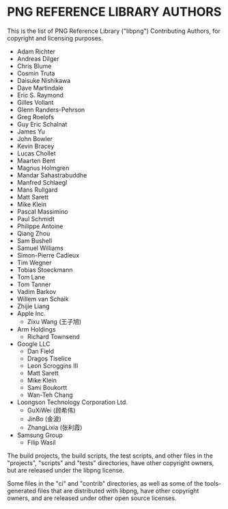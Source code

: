 PNG REFERENCE LIBRARY AUTHORS
=============================

This is the list of PNG Reference Library ("libpng") Contributing
Authors, for copyright and licensing purposes.

 * Adam Richter
 * Andreas Dilger
 * Chris Blume
 * Cosmin Truta
 * Daisuke Nishikawa
 * Dave Martindale
 * Eric S. Raymond
 * Gilles Vollant
 * Glenn Randers-Pehrson
 * Greg Roelofs
 * Guy Eric Schalnat
 * James Yu
 * John Bowler
 * Kevin Bracey
 * Lucas Chollet
 * Maarten Bent
 * Magnus Holmgren
 * Mandar Sahastrabuddhe
 * Manfred Schlaegl
 * Mans Rullgard
 * Matt Sarett
 * Mike Klein
 * Pascal Massimino
 * Paul Schmidt
 * Philippe Antoine
 * Qiang Zhou
 * Sam Bushell
 * Samuel Williams
 * Simon-Pierre Cadieux
 * Tim Wegner
 * Tobias Stoeckmann
 * Tom Lane
 * Tom Tanner
 * Vadim Barkov
 * Willem van Schaik
 * Zhijie Liang
 * Apple Inc.
    - Zixu Wang (王子旭)
 * Arm Holdings
    - Richard Townsend
 * Google LLC
    - Dan Field
    - Dragoș Tiselice
    - Leon Scroggins III
    - Matt Sarett
    - Mike Klein
    - Sami Boukortt
    - Wan-Teh Chang
 * Loongson Technology Corporation Ltd.
    - GuXiWei (顾希伟)
    - JinBo (金波)
    - ZhangLixia (张利霞)
 * Samsung Group
    - Filip Wasil

The build projects, the build scripts, the test scripts, and other
files in the "projects", "scripts" and "tests" directories, have
other copyright owners, but are released under the libpng license.

Some files in the "ci" and "contrib" directories, as well as some
of the tools-generated files that are distributed with libpng, have
other copyright owners, and are released under other open source
licenses.
